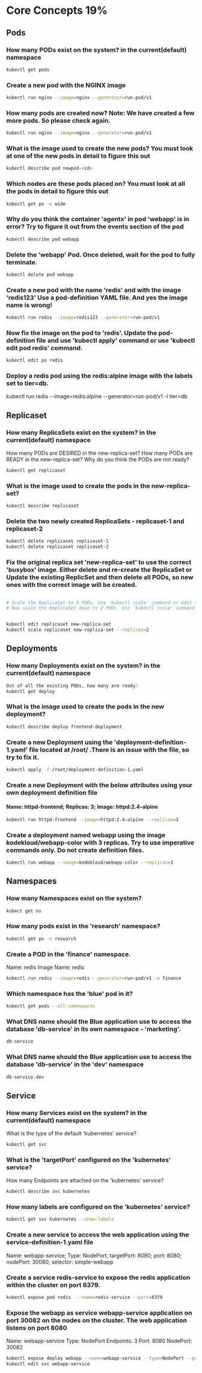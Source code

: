 # Core Concepts 19%


## Pods
### How many PODs exist on the system? in the current(default) namespace
<p>
  
```bash
kubectl get pods
```

</p>

### Create a new pod with the NGINX image
<p>

```bash
kubectl run nginx --image=nginx --generator=run-pod/v1
```

</p>

### How many pods are created now? Note: We have created a few more pods. So please check again.
<p>

```bash
kubectl run nginx --image=nginx --generator=run-pod/v1
```

</p>

### What is the image used to create the new pods? You must look at one of the new pods in detail to figure this out
<p>

```bash
kubectl describe pod newpod-<id>
```

</p>

### Which nodes are these pods placed on? You must look at all the pods in detail to figure this out
<p>

```bash
kubectl get po -o wide
```

</p>

### Why do you think the container 'agentx' in pod 'webapp' is in error? Try to figure it out from the events section of the pod
<p>

```bash
kubectl describe pod webapp
```

</p>

### Delete the 'webapp' Pod. Once deleted, wait for the pod to fully terminate.
<p>

```bash
kubectl delete pod webapp
```

</p>

### Create a new pod with the name 'redis' and with the image 'redis123' Use a pod-definition YAML file. And yes the image name is wrong!
<p>

```bash
kubectl run redis --image=redis123 --generator=run-pod/v1
```

</p>

### Now fix the image on the pod to 'redis'. Update the pod-definition file and use 'kubectl apply' command or use 'kubectl edit pod redis' command.
<p>

```bash
kubectl edit po redis
```

</p>

### Deploy a redis pod using the redis:alpine image with the labels set to tier=db.

kubectl run redis  --image=redis:alpine --generator=run-pod/v1 -l tier=db


## Replicaset

### How many ReplicaSets exist on the system? in the current(default) namespace
<p>
How many PODs are DESIRED in the new-replica-set?
How many PODs are READY in the new-replica-set?
Why do you think the PODs are not ready?

```bash
kubectl get replicaset
```

</p>

### What is the image used to create the pods in the new-replica-set?
<p>

```bash
kubectl describe replicaset
```

</p>

### Delete the two newly created ReplicaSets - replicaset-1 and replicaset-2
<p>

```bash
kubectl delete replicaset replicaset-1
kubectl delete replicaset replicaset-2
```

</p>

### Fix the original replica set 'new-replica-set' to use the correct 'busybox' image. Either delete and re-create the ReplicaSet or Update the existing ReplicSet and then delete all PODs, so new ones with the correct image will be created.

<p>

```bash

# Scale the ReplicaSet to 5 PODs. Use 'kubectl scale' command or edit the replicaset using 'kubectl edit replicaset'
# Now scale the ReplicaSet down to 2 PODs. Use 'kubectl scale' command or edit the replicaset using 'kubectl edit replicaset'


kubectl edit replicaset new-replica-set
kubectl scale replicaset new-replica-set --replicas=2

```

</p>

## Deployments

### How many Deployments exist on the system? in the current(default) namespace
<p>

```bash
Out of all the existing PODs, how many are ready?
kubectl get deploy
```

</p>

### What is the image used to create the pods in the new deployment?
<p>

```bash
kubectl describe deploy frontend-deployment
```

</p>


### Create a new Deployment using the 'deployment-definition-1.yaml' file located at /root/ .There is an issue with the file, so try to fix it.
<p>

```bash
kubectl apply -f /root/deployment-definition-1.yaml
```

</p>

### Create a new Deployment with the below attributes using your own deployment definition file
#### Name: httpd-frontend; Replicas: 3; Image: httpd:2.4-alpine
<p>

```bash
kubectl run httpd-frontend --image=httpd:2.4-alpine --replicas=3
```

</p>

### Create a deployment named webapp using the image kodekloud/webapp-color with 3 replicas. Try to use imperative commands only. Do not create definition files.
<p>

```bash
kubectl run webapp --image=kodekloud/webapp-color --replicas=3
```

</p>

## Namespaces

### How many Namespaces exist on the system?

<p>

```bash
kubect get ns
```

</p>


### How many pods exist in the 'research' namespace?
<p>

```bash
kubectl get po -n research
```

</p>

### Create a POD in the 'finance' namespace.
Name: redis
Image Name: redis

<p>

```bash
kubectl run redis --image=redis --generator=run-pod/v1 -n finance
```

</p>


### Which namespace has the 'blue' pod in it?

<p>

```bash
kubectl get pods --all-namespaces
```

</p>


### What DNS name should the Blue application use to access the database 'db-service' in its own namespace - 'marketing'.

<p>

```bash
db-service
```

</p>

### What DNS name should the Blue application use to access the database 'db-service' in the 'dev' namespace

<p>

```bash
db-service.dev
```

</p>


## Service

### How many Services exist on the system? in the current(default) namespace
What is the type of the default 'kubernetes' service?

<p>

```bash
kubectl get svc
```

</p>

### What is the 'targetPort' configured on the 'kubernetes' service?
How many Endpoints are attached on the 'kubernetes' service?

<p>

```bash
kubectl describe svc kubernetes
```

</p>

### How many labels are configured on the 'kubernetes' service?

<p>

```bash
kubectl get svc kubernetes --show-labels
```

</p>




### Create a new service to access the web application using the service-definition-1.yaml file
Name: webapp-service; Type: NodePort; targetPort: 8080; port: 8080; nodePort: 30080; selector: simple-webapp

### Create a service redis-service to expose the redis application within the cluster on port 6379.

<p>

```bash
kubectl expose pod redis  --name=redis-service --port=6379
```

</p>

### Expose the webapp as service webapp-service application on port 30082 on the nodes on the cluster. The web application listens on port 8080
Name: webapp-service
Type: NodePort
Endpoints: 3
Port: 8080
NodePort: 30082

<p>

```bash
kubectl expose deploy webapp --name=webapp-service --type=NodePort --port=8080
kubectl edit svc webapp-service
```

</p>
